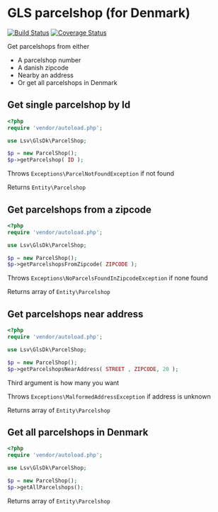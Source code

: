 GLS parcelshop (for Denmark)
============================

[![Build Status](https://travis-ci.org/lsv/glsdk-api.svg)](https://travis-ci.org/lsv/glsdk-api) [![Coverage Status](https://coveralls.io/repos/lsv/glsdk-api/badge.svg?branch=master)](https://coveralls.io/r/lsv/glsdk-api?branch=master)

Get parcelshops from either

* A parcelshop number
* A danish zipcode
* Nearby an address
* Or get all parcelshops in Denmark

## Get single parcelshop by Id

````php
<?php
require 'vendor/autoload.php';

use Lsv\GlsDk\ParcelShop;

$p = new ParcelShop();
$p->getParcelshop( ID );
````

Throws ````Exceptions\ParcelNotFoundException```` if not found

Returns ````Entity\Parcelshop````

## Get parcelshops from a zipcode

````php
<?php
require 'vendor/autoload.php';

use Lsv\GlsDk\ParcelShop;

$p = new ParcelShop();
$p->getParcelshopsFromZipcode( ZIPCODE );
````

Throws ````Exceptions\NoParcelsFoundInZipcodeException```` if none found

Returns array of ````Entity\Parcelshop````

## Get parcelshops near address
 
````php
<?php
require 'vendor/autoload.php';

use Lsv\GlsDk\ParcelShop;

$p = new ParcelShop();
$p->getParcelshopsNearAddress( STREET , ZIPCODE, 20 );
````

Third argument is how many you want

Throws ````Exceptions\MalformedAddressException```` if address is unknown

Returns array of ````Entity\Parcelshop````
 
## Get all parcelshops in Denmark

````php
<?php
require 'vendor/autoload.php';

use Lsv\GlsDk\ParcelShop;

$p = new ParcelShop();
$p->getAllParcelshops();
````

Returns array of ````Entity\Parcelshop````
